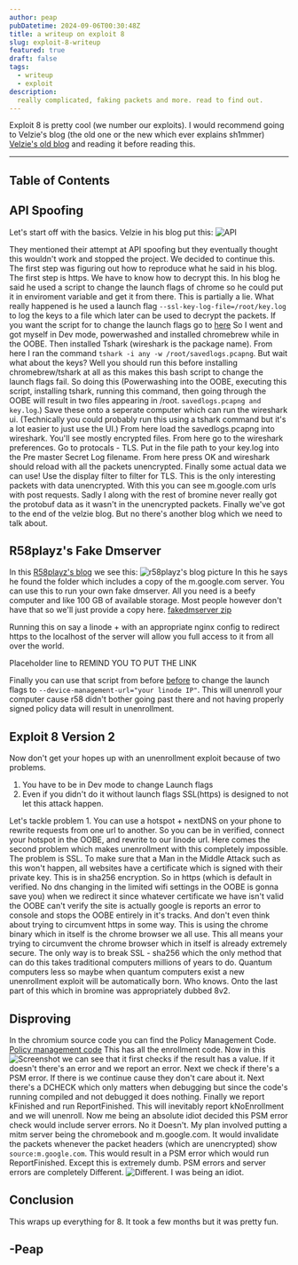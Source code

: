 ```yaml
---
author: peap
pubDatetime: 2024-09-06T00:30:48Z
title: a writeup on exploit 8
slug: exploit-8-writeup
featured: true
draft: false
tags:
  - writeup
  - exploit
description:
  really complicated, faking packets and more. read to find out.
---
```


Exploit 8 is pretty cool (we number our exploits). I would recommend going to Velzie's blog (the old one or the new which ever explains sh1mmer) [Velzie's old blog](https://velzieblog.pages.dev/breaking-cros-1/) and reading it before reading this.

---

## Table of Contents

## API Spoofing

Let's start off with the basics. Velzie in his blog put this: ![API](../../assets/images/API-spoof.png)

They mentioned their attempt at API spoofing but they eventually thought this wouldn't work and stopped the project. We decided to continue this. The first step was figuring out how to reproduce what he said in his blog. The first step is https. We have to know how to decrypt this. In his blog he said he used a script to change the launch flags of chrome so he could put it in enviroment variable and get it from there. This is partially a lie. What really happened is he used a launch flag `--ssl-key-log-file=/root/key.log` to log the keys to a file which later can be used to decrypt the packets. If you want the script for to change the launch flags go to [here](https://github.com/PeapGit/APIscript/blob/main/script.sh) So I went and got myself in Dev mode, powerwashed and installed chromebrew while in the OOBE. Then installed Tshark (wireshark is the package name). From here I ran the command `tshark -i any -w /root/savedlogs.pcapng`. But wait what about the keys? Well you should run this before installing chromebrew/tshark at all as this makes this bash script to change the launch flags fail. So doing this (Powerwashing into the OOBE, executing this script, installing tshark, running this command, then going through the OOBE will result in two files appearing in /root. `savedlogs.pcapng and key.log`.) Save these onto a seperate computer which can run the wireshark ui. (Technically you could probably run this using a tshark command but it's a lot easier to just use the UI.) From here load the savedlogs.pcapng into wireshark. You'll see mostly encrypted files. From here go to the wireshark preferences. Go to protocals - TLS. Put in the file path to your key.log into the Pre master Secret Log filename. From here press OK and wireshark should reload with all the packets unencrypted. Finally some actual data we can use! Use the display filter to filter for TLS. This is the only interesting packets with data unencrypted. With this you can see m.google.com urls with post requests. Sadly I along with the rest of bromine never really got the protobuf data as it wasn't in the unencrypted packets. Finally we've got to the end of the velzie blog. But no there's another blog which we need to talk about. 

## R58playz's Fake Dmserver

In this [R58playz's blog](https://www.r58playz.dev/post/breaking-cros-4) we see this: ![r58playz's blog picture](../../assets/images/r58playz-blog.png)
In this he says he found the folder which includes a copy of the m.google.com server. You can use this to run your own fake dmserver. All you need is a beefy computer and like 100 GB of available storage. Most people however don't have that so we'll just provide a copy here. [fakedmserver zip](https://filehost.appleflyer.xyz/bromine_public/fake_dmserver.tar.xz)

Running this on say a linode + with an appropriate nginx config to redirect https to the localhost of the server will allow you full access to it from all over the world. 

Placeholder line to REMIND YOU TO PUT THE LINK


Finally you can use that script from before [before](https://github.com/PeapGit/APIscript/blob/main/script.sh) to change the launch flags to `--device-management-url="your linode IP"`. This will unenroll your computer cause r58 didn't bother going past there and not having properly signed policy data will result in unenrollment. 

## Exploit 8 Version 2

Now don't get your hopes up with an unenrollment exploit because of two problems. 

1. You have to be in Dev mode to change Launch flags
2. Even if you didn't do it without launch flags SSL(https) is designed to not let this attack happen.

Let's tackle problem 1. You can use a hotspot + nextDNS on your phone to rewrite requests from one url to another. So you can be in verified, connect your hotspot in the OOBE, and rewrite to our linode url. Here comes the second problem which makes unenrollment with this completely impossible. The problem is SSL. To make sure that a Man in the Middle Attack such as this won't happen, all websites have a certificate which is signed with their private key. This is in sha256 encryption. So in https (which is default in verified. No dns changing in the limited wifi settings in the OOBE is gonna save you) when we redirect it since whatever certificate we have isn't valid the OOBE can't verify the site is actually google is reports an error to console and stops the OOBE entirely in it's tracks. And don't even think about trying to circumvent https in some way. This is using the chrome binary which in itself is the chrome browser we all use. This all means your trying to circumvent the chrome browser which in itself is already extremely secure. The only way is to break SSL - sha256 which the only method that can do this takes traditional computers millions of years to do. Quantum computers less so maybe when quantum computers exist a new unenrollment exploit will be automatically born. Who knows. Onto the last part of this which in bromine was appropriately dubbed 8v2.

## Disproving

In the chromium source code you can find the Policy Management Code. [Policy management code](https://source.chromium.org/chromium/chromium/src/+/main:chrome/browser/ash/policy/) This has all the enrollment code. Now in this ![Screenshot](../../assets/images/enrollment-code.png) we can see that it first checks if the result has a value. If it doesn't there's an error and we report an error. Next we check if there's a PSM error. If there is we continue cause they don't care about it. Next there's a DCHECK which only matters when debugging but since the code's running compiled and not debugged it does nothing. Finally we report kFinished and run ReportFinished. This will inevitably report kNoEnrollment and we will unenroll. Now me being an absolute idiot decided this PSM error check would include server errors. No it Doesn't. My plan involved putting a mitm server being the chromebook and m.google.com. It would invalidate the packets whenever the packet headers (which are unencrypted) show `source:m.google.com`. This would result in a PSM error which would run ReportFinished. Except this is extremely dumb. PSM errors and server errors are completely Different. ![Different.](../../assets/images/8v2-disprover.png) I was being an idiot. 

## Conclusion
This wraps up everything for 8. It took a few months but it was pretty fun.

## -Peap
